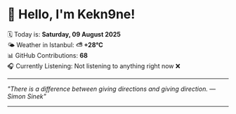 # 👋 Hello, I'm Kekn9ne!

🗓️ Today is: **Saturday, 09 August 2025**  
🌤️ Weather in Istanbul: **⛅️  +28°C**  
📊 GitHub Contributions: **68**  
🎧 Currently Listening: Not listening to anything right now ❌

---

_"There is a difference between giving directions and giving direction. — *Simon Sinek*"_

---
